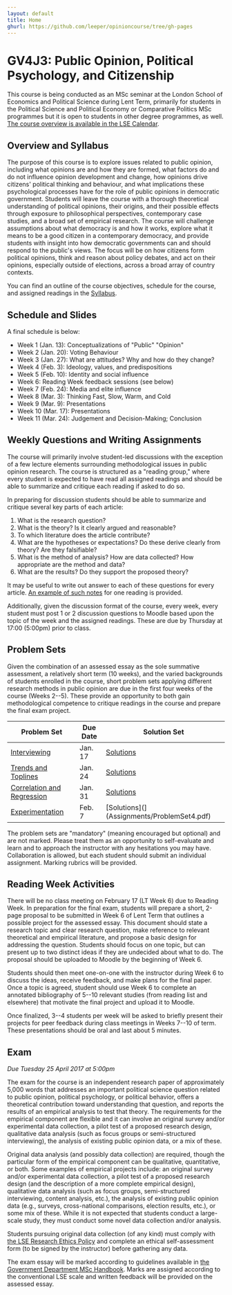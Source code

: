 ```yaml
---
layout: default
title: Home
ghurl: https://github.com/leeper/opinioncourse/tree/gh-pages
---
```


# GV4J3: Public Opinion, Political Psychology, and Citizenship

This course is being conducted as an MSc seminar at the London School of Economics and Political Science during Lent Term, primarily for students in the Political Science and Political Economy or Comparative Politics MSc programmes but it is open to students in other degree programmes, as well. [The course overview is available in the LSE Calendar](http://www.lse.ac.uk/resources/calendar/courseGuides/GV/2017_GV4J3.htm).

## Overview and Syllabus

The purpose of this course is to explore issues related to public opinion, including what opinions are and how they are formed, what factors do and do not influence opinion development and change, how opinions drive citizens' political thinking and behaviour, and what implications these psychological processes have for the role of public opinions in democratic government. Students will leave the course with a thorough theoretical understanding of political opinions, their origins, and their possible effects through exposure to philosophical perspectives, contemporary case studies, and a broad set of empirical research. The course will challenge assumptions about what democracy is and how it works, explore what it means to be a good citizen in a contemporary democracy, and provide students with insight into how democratic governments can and should respond to the public's views. The focus will be on how citizens form political opinions, think and reason about policy debates, and act on their opinions, especially outside of elections, across a broad array of country contexts.

You can find an outline of the course objectives, schedule for the course, and assigned readings in the [Syllabus](Syllabus/Syllabus.pdf).

## Schedule and Slides

A final schedule is below:

 - Week 1 (Jan. 13): Conceptualizations of "Public" "Opinion"
 - Week 2 (Jan. 20): Voting Behaviour
 - Week 3 (Jan. 27): What are attitudes? Why and how do they change?
 - Week 4 (Feb. 3): Ideology, values, and predispositions
 - Week 5 (Feb. 10): Identity and social influence
 - Week 6: Reading Week feedback sessions (see below)
 - Week 7 (Feb. 24): Media and elite influence 
 - Week 8 (Mar. 3): Thinking Fast, Slow, Warm, and Cold
 - Week 9 (Mar. 9): Presentations
 - Week 10 (Mar. 17): Presentations
 - Week 11 (Mar. 24): Judgement and Decision-Making; Conclusion

## Weekly Questions and Writing Assignments

The course will primarily involve student-led discussions with the exception of a few lecture elements surrounding methodological issues in public opinion research. The course is structured as a "reading group," where every student is expected to have read all assigned readings and should be able to summarize and critique each reading if asked to do so.

In preparing for discussion students should be able to summarize and critique several key parts of each article:

 1. What is the research question?
 2. What is the theory? Is it clearly argued and reasonable?
 3. To which literature does the article contribute?
 4. What are the hypotheses or expectations? Do these derive clearly from theory? Are they falsifiable?
 5. What is the method of analysis? How are data collected? How appropriate are the method and data?
 6. What are the results? Do they support the proposed theory?

It may be useful to write out answer to each of these questions for every article. [An example of such notes](Assignments/ReadingExample.pdf) for one reading is provided.

Additionally, given the discussion format of the course, every week, every student must post 1 or 2 discussion questions to Moodle based upon the topic of the week and the assigned readings. These are due by Thursday at 17:00 (5:00pm) prior to class.

## Problem Sets

Given the combination of an assessed essay as the sole summative assessment, a relatively short term (10 weeks), and the varied backgrounds of students enrolled in the course, short problem sets applying different research methods in public opinion are due in the first four weeks of the course (Weeks 2--5). These provide an opportunity to both gain methodological competence to critique readings in the course and prepare the final exam project.

| Problem Set | Due Date | Solution Set |
|-------------|----------|--------------|
| [Interviewing](Assignments/ProblemSet1.html) | Jan. 17 | [Solutions](Assignments/ProblemSet1.pdf) |
| [Trends and Toplines](Assignments/ProblemSet2.html) | Jan. 24 | [Solutions](Assignments/ProblemSet2.pdf) |
| [Correlation and Regression](Assignments/ProblemSet3.html) | Jan. 31 | [Solutions](Assignments/ProblemSet3.pdf) |
| [Experimentation](Assignments/ProblemSet4.html) | Feb. 7 | [Solutions](](Assignments/ProblemSet4.pdf) |

The problem sets are "mandatory" (meaning encouraged but optional) and are not marked. Please treat them as an opportunity to self-evaluate and learn and to approach the instructor with any hesitations you may have. Collaboration is allowed, but each student should submit an individual assignment. Marking rubrics will be provided.

## Reading Week Activities

There will be no class meeting on February 17 (LT Week 6) due to Reading Week. In preparation for the final exam, students will prepare a short, 2-page proposal to be submitted in Week 6 of Lent Term that outlines a possible project for the assessed essay. This document should state a research topic and clear research question, make reference to relevant theoretical and empirical literature, and propose a basic design for addressing the question. Students should focus on one topic, but can present up to two distinct ideas if they are undecided about what to do. The proposal should be uploaded to Moodle by the beginning of Week 6.

Students should then meet one-on-one with the instructor during Week 6 to discuss the ideas, receive feedback, and make plans for the final paper. Once a topic is agreed, student should use Week 6 to complete an annotated bibliography of 5--10 relevant studies (from reading list and elsewhere) that motivate the final project and upload it to Moodle.

Once finalized, 3--4 students per week will be asked to briefly present their projects for peer feedback during class meetings in Weeks 7--10 of term. These presentations should be oral and last about 5 minutes.

## Exam

*Due Tuesday 25 April 2017 at 5:00pm*

The exam for the course is an independent research paper of approximately 5,000 words that addresses an important political science question related to public opinion, political psychology, or political behavior, offers a theoretical contribution toward understanding that question, and reports the results of an empirical analysis to test that theory. The requirements for the empirical component are flexible and it can involve an original survey and/or experimental data collection, a pilot test of a proposed research design, qualitative data analysis (such as focus groups or semi-structured interviewing), the analysis of existing public opinion data, or a mix of these.

Original data analysis (and possibly data collection) are required, though the particular form of the empirical component can be qualitative, quantitative, or both. Some examples of empirical projects include: an original survey and/or experimental data collection, a pilot test of a proposed research design (and the description of a more complete empirical design), qualitative data analysis (such as focus groups, semi-structured interviewing, content analysis, etc.), the analysis of existing public opinion data (e.g., surveys, cross-national comparisons, election results, etc.), or some mix of these. While it is not expected that students conduct a large-scale study, they must conduct some novel data collection and/or analysis.

Students pursuing original data collection (of any kind) must comply with [the LSE Research Ethics Policy](http://www.lse.ac.uk/intranet/researchAndDevelopment/researchDivision/policyAndEthics/ethicsGuidanceAndForms.aspx) and complete an ethical self-assessment form (to be signed by the instructor) before gathering any data.

The exam essay will be marked according to guidelines available in [the Government Department MSc Handbook](http://www.lse.ac.uk/government/degreeProgrammes/programmes/masters/PDF/MSc-Student-Handbook.pdf). Marks are assigned according to the conventional LSE scale and written feedback will be provided on the assessed essay.
